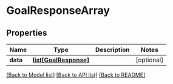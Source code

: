 # GoalResponseArray

## Properties
Name | Type | Description | Notes
------------ | ------------- | ------------- | -------------
**data** | [**list[GoalResponse]**](GoalResponse.md) |  | [optional] 

[[Back to Model list]](../README.md#documentation-for-models) [[Back to API list]](../README.md#documentation-for-api-endpoints) [[Back to README]](../README.md)

